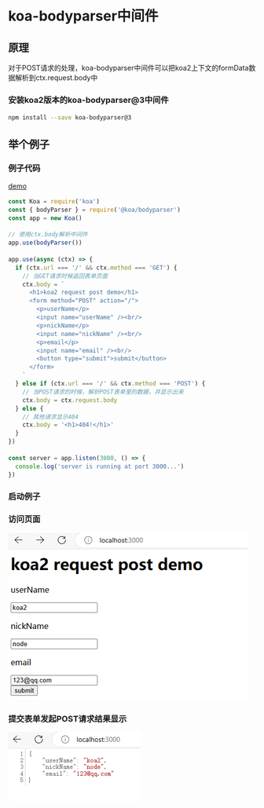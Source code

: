 # koa-bodyparser中间件

## 原理
对于POST请求的处理，koa-bodyparser中间件可以把koa2上下文的formData数据解析到ctx.request.body中

### 安装koa2版本的koa-bodyparser@3中间件
```sh
npm install --save koa-bodyparser@3
```

## 举个例子

### 例子代码

[demo](./example/koa-bodyparser/index.js)

```js
const Koa = require('koa')
const { bodyParser } = require('@koa/bodyparser')
const app = new Koa()

// 使用ctx.body解析中间件
app.use(bodyParser())

app.use(async (ctx) => {
  if (ctx.url === '/' && ctx.method === 'GET') {
    // 当GET请求时候返回表单页面
    ctx.body = `
      <h1>koa2 request post demo</h1>
      <form method="POST" action="/">
        <p>userName</p>
        <input name="userName" /><br/>
        <p>nickName</p>
        <input name="nickName" /><br/>
        <p>email</p>
        <input name="email" /><br/>
        <button type="submit">submit</button>
      </form>
    `
  } else if (ctx.url === '/' && ctx.method === 'POST') {
    // 当POST请求的时候，解析POST表单里的数据，并显示出来
    ctx.body = ctx.request.body
  } else {
    // 其他请求显示404
    ctx.body = '<h1>404!</h1>'
  }
})

const server = app.listen(3000, () => {
  console.log('server is running at port 3000...')
})

```

### 启动例子

### 访问页面
![koa-bodyparser-01](./image/koa-bodyparser-01.png)

### 提交表单发起POST请求结果显示
![koa-bodyparser-02](./image/koa-bodyparser-02.png)
